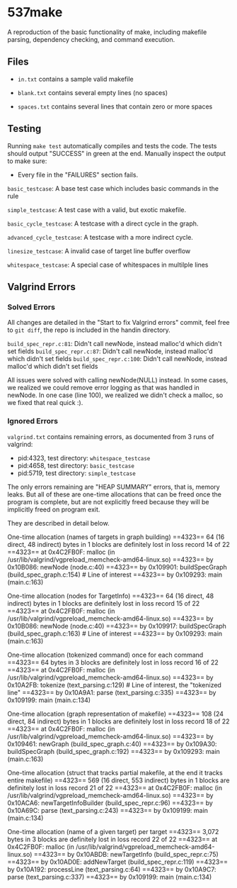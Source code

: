 # 537make

A reproduction of the basic functionality of make, including makefile parsing, dependency checking, and command execution.

## Files

* `in.txt` contains a sample valid makefile

* `blank.txt` contains several empty lines (no spaces)
* `spaces.txt` contains several lines that contain zero or more spaces

## Testing

Running `make test` automatically compiles and tests the code. The tests should output "SUCCESS" in green at the end. Manually inspect the output to make sure:
* Every file in the "FAILURES" section fails.


`basic_testcase`: A base test case which includes basic commands in the rule

`simple_testcase`: A test case with a valid, but exotic makefile.

`basic_cycle_testcase`: A testcase with a direct cycle in the graph.

`advanced_cycle_testcase`: A testcase with a more indirect cycle.

`linesize_testcase`: A invalid case of target line buffer overflow

`whitespace_testcase`: A special case of whitespaces in multilple lines

## Valgrind Errors

### Solved Errors

All changes are detailed in the "Start to fix Valgrind errors" commit, feel free to `git diff`, the repo is included in the handin directory.

`build_spec_repr.c:81`: Didn't call newNode, instead malloc'd which didn't set fields
`build_spec_repr.c:87`: Didn't call newNode, instead malloc'd which didn't set fields
`build_spec_repr.c:100`: Didn't call newNode, instead malloc'd which didn't set fields

All issues were solved with calling newNode(NULL) instead. In some cases, we realized we could remove error logging as that was handled in newNode. In one case (line 100), we realized we didn't check a malloc, so we fixed that real quick :).

### Ignored Errors

`valgrind.txt` contains remaining errors, as documented from 3 runs of valgrind:
* pid:4323, test directory: `whitespace_testcase`
* pid:4658, test directory: `basic_testcase`
* pid:5719, test directory: `simple_testcase`

The only errors remaining are "HEAP SUMMARY" errors, that is, memory leaks. But all of these are one-time allocations that can be freed once the program is complete, but are not explicitly freed because they will be implicitly freed on program exit.

They are described in detail below.

One-time allocation (names of targets in graph building)
==4323== 64 (16 direct, 48 indirect) bytes in 1 blocks are definitely lost in loss record 14 of 22
==4323==    at 0x4C2FB0F: malloc (in /usr/lib/valgrind/vgpreload_memcheck-amd64-linux.so)
==4323==    by 0x10B086: newNode (node.c:40)
==4323==    by 0x109901: buildSpecGraph (build_spec_graph.c:154) # Line of interest
==4323==    by 0x109293: main (main.c:163)

One-time allocation (nodes for TargetInfo)
==4323== 64 (16 direct, 48 indirect) bytes in 1 blocks are definitely lost in loss record 15 of 22
==4323==    at 0x4C2FB0F: malloc (in /usr/lib/valgrind/vgpreload_memcheck-amd64-linux.so)
==4323==    by 0x10B086: newNode (node.c:40)
==4323==    by 0x109917: buildSpecGraph (build_spec_graph.c:163) # Line of interest
==4323==    by 0x109293: main (main.c:163)

One-time allocation (tokenized command) once for each command
==4323== 64 bytes in 3 blocks are definitely lost in loss record 16 of 22
==4323==    at 0x4C2FB0F: malloc (in /usr/lib/valgrind/vgpreload_memcheck-amd64-linux.so)
==4323==    by 0x10A2FB: tokenize (text_parsing.c:129) # Line of interest, the "tokenized line"
==4323==    by 0x10A9A1: parse (text_parsing.c:335)
==4323==    by 0x109199: main (main.c:134)

One-time allocation (graph representation of makefile)
==4323== 108 (24 direct, 84 indirect) bytes in 1 blocks are definitely lost in loss record 18 of 22
==4323==    at 0x4C2FB0F: malloc (in /usr/lib/valgrind/vgpreload_memcheck-amd64-linux.so)
==4323==    by 0x109461: newGraph (build_spec_graph.c:40)
==4323==    by 0x109A30: buildSpecGraph (build_spec_graph.c:192)
==4323==    by 0x109293: main (main.c:163)

One-time allocation (struct that tracks partial makefile, at the end it tracks entire makefile)
==4323== 569 (16 direct, 553 indirect) bytes in 1 blocks are definitely lost in loss record 21 of 22
==4323==    at 0x4C2FB0F: malloc (in /usr/lib/valgrind/vgpreload_memcheck-amd64-linux.so)
==4323==    by 0x10ACA6: newTargetInfoBuilder (build_spec_repr.c:96)
==4323==    by 0x10A69C: parse (text_parsing.c:243)
==4323==    by 0x109199: main (main.c:134)

One-time allocation (name of a given target) per target
==4323== 3,072 bytes in 3 blocks are definitely lost in loss record 22 of 22
==4323==    at 0x4C2FB0F: malloc (in /usr/lib/valgrind/vgpreload_memcheck-amd64-linux.so)
==4323==    by 0x10ABDB: newTargetInfo (build_spec_repr.c:75)
==4323==    by 0x10AD0E: addNewTarget (build_spec_repr.c:119)
==4323==    by 0x10A192: processLine (text_parsing.c:64)
==4323==    by 0x10A9C7: parse (text_parsing.c:337)
==4323==    by 0x109199: main (main.c:134)

